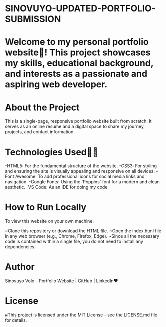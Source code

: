 # SINOVUYO-UPDATED-PORTFOLIO-SUBMISSION

# Welcome to my personal portfolio website👋! This project showcases my skills, educational background, and interests as a passionate and aspiring web developer.

# About the Project
This is a single-page, responsive portfolio website built from scratch. It serves as an online resume and a digital space to share my journey, projects, and contact information.

# Technologies Used🔨🔧
 -HTML5: For the fundamental structure of the website.
 -CSS3: For styling and ensuring the site is visually appealing and responsive on all devices.
 -Font Awesome: To add professional icons for social media links and navigation.
 -Google Fonts: Using the 'Poppins' font for a modern and clean aesthetic.
 -VS Code: As an IDE for doing my code

# How to Run Locally
To view this website on your own machine:

~Clone this repository or download the HTML file.
~Open the index.html file in any web browser (e.g., Chrome, Firefox, Edge).
~Since all the necessary code is contained within a single file, you do not need to install any dependencies.

# Author
Sinovuyo Volo - Portfolio Website | GitHub | LinkedIn❤️

# License
#This project is licensed under the MIT License - see the LICENSE.md file for details.
